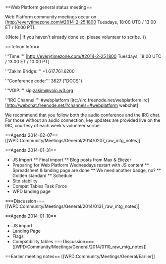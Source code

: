 ==Web Platform general status meeting==

Web Platform community meetings occur on [http://everytimezone.com/#2014-2-25,1800 Tuesdays, 18:00 UTC / 13:00 ET / 10:00 PT]. 

{{Note | If you haven't already done so, please volunteer to scribe. }}

==Telcon Info==

'''Time:''' [http://everytimezone.com/#2014-2-25,1800 Tuesdays, 18:00 UTC / 13:00 ET / 10:00 PT]. 

'''Zakim Bridge:''' +1.617.761.6200

'''Conference code:''' 3627 ("DOCS") 

'''VOIP:'''  sip:zakim@voip.w3.org

'''IRC Channel:''' #webplatform
[irc://irc.freenode.net/webplatform irc]
[http://webchat.freenode.net/?channels=#webplatform webchat]

We recommend that you follow both the audio conference and the IRC chat.  For those without an audio connection, key updates are provided live on the IRC, courtesy of each week's volunteer scribe.

==Agenda 2014-02-07==
[[WPD:Community/Meetings/General/2014/0207_raw_mtg_notes]]

==Agenda 2014-01-31==

* JS Import
** Final import
** Blog posts from Max & Eliezer
* Preparing for Web Platform Wednesdays restart with JS content
** Spreadsheet & landing page are done
** We need another badge, no?
** Golden standard
** Schedule
* Site stability
* Compat Tables Task Force
* WPD landing page

===Discussion===
[[WPD:Community/Meetings/General/2014/0131_raw_mtg_notes]]

==Agenda 2014-01-10==
* JS import
* Landing Page
* Flags
* Compatibility tables
===Discussion===
[[WPD:Community/Meetings/General/2014/0110_raw_mtg_notes]]


==Earlier meeting notes==
[[WPD:Community/Meetings/General/Earlier]]